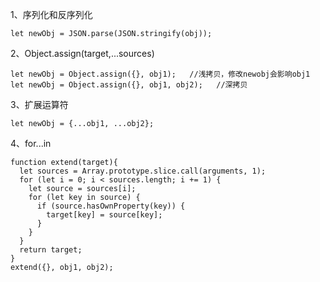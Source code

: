 1、序列化和反序列化
```
let newObj = JSON.parse(JSON.stringify(obj));
```
2、Object.assign(target,...sources)
```
let newObj = Object.assign({}, obj1);   //浅拷贝，修改newobj会影响obj1
let newObj = Object.assign({}, obj1, obj2);   //深拷贝
```
3、扩展运算符
```
let newObj = {...obj1, ...obj2};
```
4、for...in
```
function extend(target){
  let sources = Array.prototype.slice.call(arguments, 1);
  for (let i = 0; i < sources.length; i += 1) {
    let source = sources[i];
    for (let key in source) {
      if (source.hasOwnProperty(key)) {
        target[key] = source[key];
      }
    }
  }
  return target;
}
extend({}, obj1, obj2);
```

